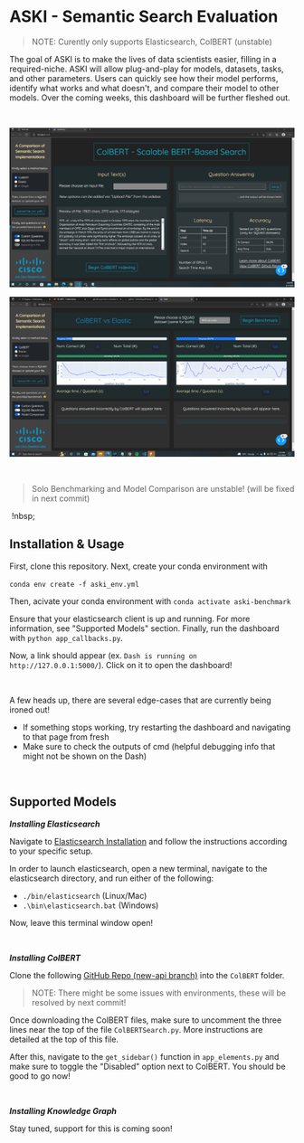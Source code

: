# ASKI - Semantic Search Evaluation 

> NOTE: Curently only supports Elasticsearch, ColBERT (unstable)

The goal of ASKI is to make the lives of data scientists easier, filling in a required-niche. 
ASKI will allow plug-and-play for models, datasets, tasks, and other parameters. Users can 
quickly see how their model performs, identify what works and what doesn't, and compare their 
model to other models. Over the coming weeks, this dashboard will be further fleshed out. 

&nbsp;&nbsp;

![Custom](./auxmedia/custom_qna.PNG)

![Comparison](./auxmedia/model_comparison.png)

&nbsp;&nbsp;

> Solo Benchmarking and Model Comparison are unstable! (will be fixed in next commit)

&nbsp;!nbsp;

## Installation & Usage 

First, clone this repository. Next, create your conda environment with 

`conda env create -f aski_env.yml`

Then, acivate your conda environment with `conda activate aski-benchmark`

Ensure that your elasticsearch client is up and running. For more information, see 
"Supported Models" section. Finally, run the dashboard with `python app_callbacks.py`.

Now, a link should appear (ex. `Dash is running on http://127.0.0.1:5000/`). Click on it to open the dashboard! 

&nbsp;&nbsp;

A few heads up, there are several edge-cases that are currently being ironed out! 
- If something stops working, try restarting the dashboard and navigating to that page from fresh
- Make sure to check the outputs of cmd (helpful debugging info that might not be shown on the Dash)


&nbsp;&nbsp;

## Supported Models 

***Installing Elasticsearch***

Navigate to [Elasticsearch Installation](https://www.elastic.co/guide/en/elasticsearch/reference/current/install-elasticsearch.html) and 
follow the instructions according to your specific setup. 

In order to launch elasticsearch, open a new terminal, navigate to the elasticsearch directory, and run either of the following: 
- `./bin/elasticsearch` (Linux/Mac)
- `.\bin\elasticsearch.bat` (Windows)

Now, leave this terminal window open! 

&nbsp;&nbsp;

***Installing ColBERT***

Clone the following [GitHub Repo (new-api branch)](https://github.com/stanford-futuredata/ColBERT/tree/new_api) into the `ColBERT` folder. 

> NOTE: There might be some issues with environments, these will be resolved by next commit! 

Once downloading the ColBERT files, make sure to uncomment the three lines near the top 
of the file `ColBERTSearch.py`. More instructions are detailed at the top of this file. 

After this, navigate to the `get_sidebar()` function in `app_elements.py` and make sure to 
toggle the "Disabled" option next to ColBERT. You should be good to go now! 

&nbsp;&nbsp;

***Installing Knowledge Graph***

Stay tuned, support for this is coming soon! 

&nbsp;&nbsp;